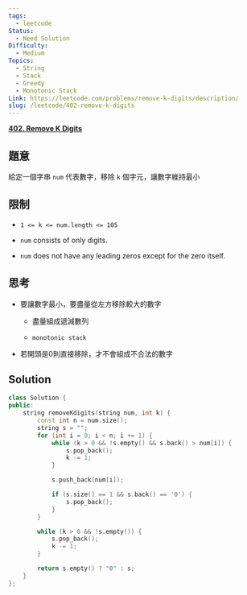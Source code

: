 ```yaml
---
tags:
  - leetcode
Status:
  - Need Solution
Difficulty:
  - Medium
Topics:
  - String
  - Stack
  - Greedy
  - Monotonic Stack
Link: https://leetcode.com/problems/remove-k-digits/description/
slug: /leetcode/402-remove-k-digits
---
```

**[402\. Remove K Digits](https://leetcode.com/problems/remove-k-digits/)**

## 題意

給定一個字串 `num` 代表數字，移除 `k` 個字元，讓數字維持最小

## 限制

- `1 <= k <= num.length <= 105`

- `num` consists of only digits.

- `num` does not have any leading zeros except for the zero itself.

## 思考

- 要讓數字最小，要盡量從左方移除較大的數字

   - 盡量組成遞減數列

   - `monotonic stack`

- 若開頭是0則直接移除，才不會組成不合法的數字

## Solution

```cpp
class Solution {
public:
    string removeKdigits(string num, int k) {
        const int n = num.size();
        string s = "";
        for (int i = 0; i < n; i += 1) {
            while (k > 0 && !s.empty() && s.back() > num[i]) {
                s.pop_back();
                k -= 1;
            }

            s.push_back(num[i]);

            if (s.size() == 1 && s.back() == '0') {
                s.pop_back();
            }
        }

        while (k > 0 && !s.empty()) {
            s.pop_back();
            k -= 1;
        }

        return s.empty() ? "0" : s;
    }
};
```


